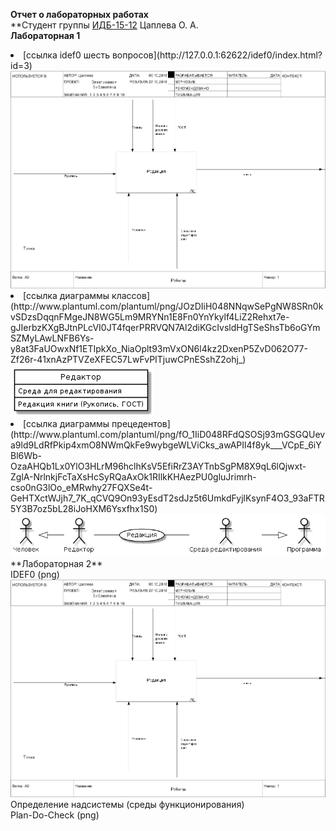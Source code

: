 **Отчет о лабораторных работах**<br>
**Студент группы [ИДБ-15-12](https://github.com/stankin/design-2018/wiki/list-idb-15-12) Цаплева О. А.<br>
**Лабораторная 1**<br>
 <li> [ссылка idef0 шесть вопросов](http://127.0.0.1:62622/idef0/index.html?id=3)
<img src="modelred.png"><br>
 <li> [ссылка диаграммы классов](http://www.plantuml.com/plantuml/png/JOzDIiH048NNqwSePgNW8SRn0kvSDzsDqqnFMgeJN8WG5Lm9MRYNn1E8Fn0YnYkylf4LiZ2Rehxt7e-gJIerbzKXgBJtnPLcVI0JT4fqerPRRVQN7Al2diKGcIvsldHgTSeShsTb6oGYmSZMyLAwLNFB6Ys-y8at3FaUOwxNf1ETIpkXo_NiaOplt93mVxON6l4kz2DxenP5ZvD062O77-Zf26r-41xnAzPTVZeXFEC57LwFvPITjuwCPnESshZ2ohj_)<br>
<img src="tab.png"><br>
 <li> [ссылка диаграммы прецедентов](http://www.plantuml.com/plantuml/png/fO_1IiD048RFdQSOSj93mGSGQUeva9ld9LdRfPkip4xmO8NWmQkFe9wybgeWLViCks_awAPIl4f8yk___VCpE_6iYBl6Wb-OzaAHQb1Lx0YlO3HLrM96hclhKsV5EfiRrZ3AYTnbSgPM8X9qL6lQjwxt-ZglA-NrlnkjFcTaXsHcSyRQaAxOk1RIlkKHAezPU0gluJrimrh-cso0nG3lOo_eMRwhy27FQXSe4t-GeHTXctWJjh7_7K_qCVQ9On93yEsdT2sdJz5t6UmkdFyjlKsynF4O3_93aFTR5Y3B7oz5bL28iJoHXM6Ysxfhx1S0)
<img src="scheme.png"><br>
**Лабораторная 2**<br>
IDEF0 (png)<br>
<img src="modelred.png"><br>
Определение надсистемы (среды функционирования)<br>
Plan-Do-Check (png)<br> 
